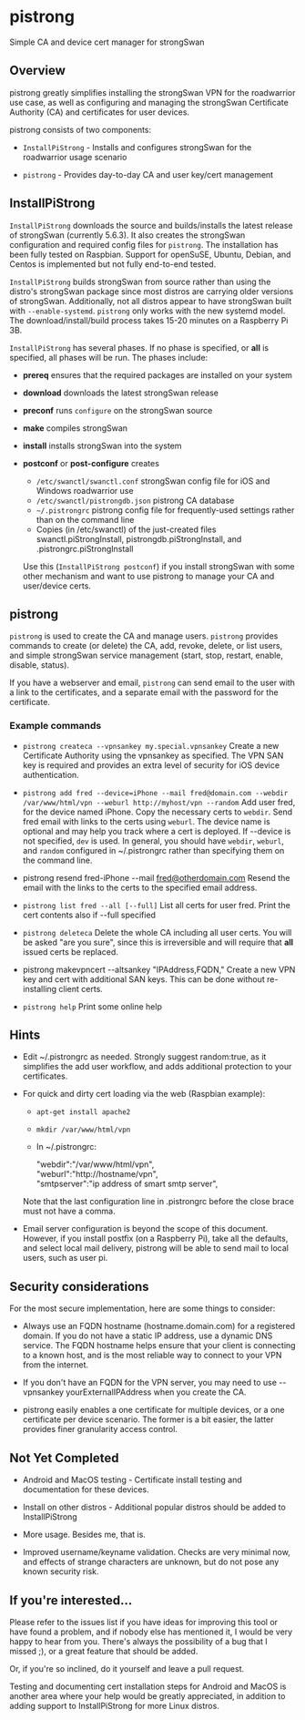 # pistrong
Simple CA and device cert manager for strongSwan

## Overview

pistrong greatly simplifies installing the strongSwan VPN for
the roadwarrior use case, as well as configuring and managing
the strongSwan Certificate Authority (CA) and certificates for 
user devices.

pistrong consists of two components:

* `InstallPiStrong` - Installs and configures strongSwan for the roadwarrior
usage scenario

* `pistrong` - Provides day-to-day CA and user key/cert management

## InstallPiStrong 

`InstallPiStrong` downloads the source and builds/installs the latest
release of strongSwan (currently 5.6.3). It also creates
the strongSwan configuration and required config files for `pistrong`. The
installation has been fully tested on Raspbian. Support for openSuSE,
Ubuntu, Debian, and Centos is implemented but not fully end-to-end
tested.

`InstallPiStrong` builds strongSwan from source rather than using the
distro's strongSwan package since most distros are carrying older
versions of strongSwan. Additionally, not all distros appear to have
strongSwan built with `--enable-systemd`. `pistrong` only works with the
new systemd model. The download/install/build process takes 15-20
minutes on a Raspberry Pi 3B.

`InstallPiStrong` has several phases. If no phase is specified, or **all** is specified,
all phases will be run. The phases include:

* **prereq** ensures that the required packages are installed on your system
* **download** downloads the latest strongSwan release 
* **preconf** runs `configure` on the strongSwan source
* **make** compiles strongSwan
* **install** installs strongSwan into the system
* **postconf** or **post-configure** creates
    * `/etc/swanctl/swanctl.conf` strongSwan config file for iOS and Windows roadwarrior use
    * `/etc/swanctl/pistrongdb.json` pistrong CA database
    * `~/.pistrongrc` pistrong config file for frequently-used settings rather than on the command line
    * Copies (in /etc/swanctl) of the just-created files swanctl.piStrongInstall, pistrongdb.piStrongInstall, and .pistrongrc.piStrongInstall

    Use this (`InstallPiStrong postconf`) if you install strongSwan with some other mechanism and want to use pistrong to manage your CA and user/device certs.

## pistrong
`pistrong` is used to create the CA and manage users. `pistrong` provides
commands to create (or delete) the CA, add, revoke, delete, or list
users, and simple strongSwan service management (start, stop, restart,
enable, disable, status).

If you have a webserver and email, `pistrong` can send email to the
user with a link to the certificates, and a separate email with the
password for the certificate. 

### Example commands

* `pistrong createca --vpnsankey my.special.vpnsankey`
    Create a new Certificate Authority using the vpnsankey as specified. The VPN SAN key is required and provides an extra level of security for iOS device authentication. 

* `pistrong add fred --device=iPhone --mail fred@domain.com --webdir /var/www/html/vpn --weburl http://myhost/vpn --random`
    Add user fred, for the device named iPhone. Copy the necessary certs to `webdir`. Send fred email with links to the certs using `weburl`. The device name is optional and may help you track where a cert is deployed. If --device is not specified, `dev` is used. In general, you should have `webdir`, `weburl`, and `random` configured in ~/.pistrongrc rather than specifying them on the command line.

* pistrong resend fred-iPhone --mail fred@otherdomain.com Resend the email with the links to the certs to the specified email address. 

* `pistrong list fred --all [--full]`
    List all certs for user fred. Print the cert contents also if --full specified

* `pistrong deleteca`
    Delete the whole CA including all user certs. You will be asked "are you sure", since this is irreversible and will require that **all** issued certs be replaced.

* pistrong makevpncert --altsankey "IPAddress,FQDN,"
    Create a new VPN key and cert with additional SAN keys. This can be done without re-installing client certs.

* `pistrong help`
    Print some online help


## Hints

* Edit ~/.pistrongrc as needed. Strongly suggest random:true, as it
simplifies the add user workflow, and adds additional protection to your
certificates.

* For quick and dirty cert loading via the web (Raspbian example):

    * `apt-get install apache2`
    * `mkdir /var/www/html/vpn`
    * In ~/.pistrongrc:

        "webdir":"/var/www/html/vpn",  
        "weburl":"http://hostname/vpn",  
        "smtpserver":"ip address of smart smtp server",

    Note that the last configuration line in .pistrongrc before the close brace must not have a comma. 

* Email server configuration is beyond the scope of this
document. However, if you install postfix (on a Raspberry Pi), take all
the defaults, and select local mail delivery, pistrong will be able to
send mail to local users, such as user pi.

## Security considerations

For the most secure implementation, here are some things to consider:

* Always use an FQDN hostname (hostname.domain.com) for a registered domain. If you do not have a static IP address, use a dynamic DNS service. The FQDN hostname helps ensure that your client is connecting to a known host, and is the most reliable way to connect to your VPN from the internet.

* If you don't have an FQDN for the VPN server, you may need to use --vpnsankey yourExternalIPAddress when you create the CA. 

* pistrong easily enables a one certificate for multiple devices, or a one certificate per device scenario. The former is a bit easier, the latter provides finer granularity access control.

## Not Yet Completed

  * Android and MacOS testing - Certificate install testing and documentation for these devices.

  * Install on other distros - Additional popular distros should be added to InstallPiStrong

  * More usage. Besides me, that is. 

  * Improved username/keyname validation. Checks are very minimal now, and effects of strange characters are unknown, but do not pose any known security risk.

## If you're interested...

Please refer to the issues list if you have ideas for improving this tool or have found a problem, and if nobody else has mentioned it, I would be very happy to hear from you. There's always the possibility of a bug that I missed ;), or a great feature that should be added.

Or, if you're so inclined, do it yourself and leave a pull request.

Testing and documenting cert installation steps for Android and MacOS is another area where your help would be greatly appreciated, in addition to adding support to InstallPiStrong for more Linux distros.